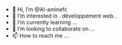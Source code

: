 - 👋 Hi, I’m @Al-aminefc
- 👀 I’m interested in . développement web..
- 🌱 I’m currently learning ...
- 💞️ I’m looking to collaborate on ...
- 📫 How to reach me ...

<!---
Al-aminefc/Al-aminefc is a ✨ special ✨ repository because its `README.md` (this file) appears on your GitHub profile.
You can click the Preview link to take a look at your changes.
--->
